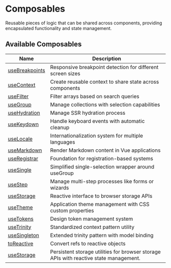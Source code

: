 # Composables

Reusable pieces of logic that can be shared across components, providing encapsulated functionality and state management.

## Available Composables

| Name | Description |
| - | - |
| [useBreakpoints](/composables/use-breakpoints) | Responsive breakpoint detection for different screen sizes |
| [useContext](/composables/use-context) | Create reusable context to share state across components |
| [useFilter](/composables/use-filter) | Filter arrays based on search queries |
| [useGroup](/composables/use-group) | Manage collections with selection capabilities |
| [useHydration](/composables/use-hydration) | Manage SSR hydration process |
| [useKeydown](/composables/use-keydown) | Handle keyboard events with automatic cleanup |
| [useLocale](/composables/use-locale) | Internationalization system for multiple languages |
| [useMarkdown](/composables/use-markdown) | Render Markdown content in Vue applications |
| [useRegistrar](/composables/use-registrar) | Foundation for registration-based systems |
| [useSingle](/composables/use-single) | Simplified single-selection wrapper around useGroup |
| [useStep](/composables/use-step) | Manage multi-step processes like forms or wizards |
| [useStorage](/composables/use-storage) | Reactive interface to browser storage APIs |
| [useTheme](/composables/use-theme) | Application theme management with CSS custom properties |
| [useTokens](/composables/use-tokens) | Design token management system |
| [useTrinity](/composables/use-trinity) | Standardized context pattern utility |
| [useSingleton](/composables/use-singleton) | Extended trinity pattern with model binding |
| [toReactive](/composables/to-reactive) | Convert refs to reactive objects
| [useStorage](/composables/use-storage) | Persistent storage utilities for browser storage APIs with reactive state management. |
